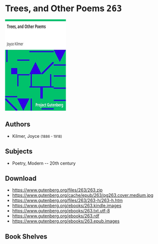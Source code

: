 # Trees, and Other Poems <kbd>263</kbd>

![](./cover.medium.jpg "")

## Authors


 - Kilmer, Joyce <small>(1886 - 1918)</small>

## Subjects


 - Poetry, Modern -- 20th century

## Download


 - https://www.gutenberg.org/files/263/263.zip
 - https://www.gutenberg.org/cache/epub/263/pg263.cover.medium.jpg
 - https://www.gutenberg.org/files/263/263-h/263-h.htm
 - https://www.gutenberg.org/ebooks/263.kindle.images
 - https://www.gutenberg.org/ebooks/263.txt.utf-8
 - https://www.gutenberg.org/ebooks/263.rdf
 - https://www.gutenberg.org/ebooks/263.epub.images

## Book Shelves


